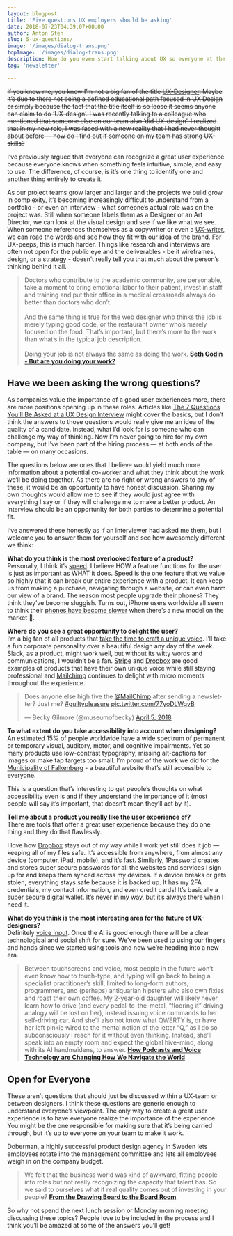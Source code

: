 ```yaml
---
layout: blogpost
title: 'Five questions UX employers should be asking'
date: 2018-07-23T04:39:07+00:00
author: Anton Sten
slug: 5-ux-questions/
image: '/images/dialog-trans.png'
topImage: '/images/dialog-trans.png'
description: How do you even start talking about UX so everyone at the table gets it? Here's my five questions that will change the way we talk about UX.
tag: 'newsletter'

---
```


~~If you know me, you know I’m not a big fan of the title [UX-Designer](https://www.antonsten.com/ux-designer/). Maybe it’s due to there not being a defined educational path focused in UX Design or simply because the fact that the title itself is so loose it seems anyone can claim to do ‘UX-design’. I was recently talking to a colleague who mentioned that someone else on our team also ‘did UX-design’. I realized that in my new role, I was faced with a new reality that I had never thought about before -- how do I find out if someone on my team has strong UX-skills?~~

I’ve previously argued that everyone can recognize a great user experience because everyone knows when something feels intuitive, simple, and easy to use. The difference, of course, is it’s one thing to identify one and another thing entirely to create it.

As our project teams grow larger and larger and the projects we build grow in complexity, it’s becoming increasingly difficult to understand from a portfolio - or even an interview - what someone’s actual role was on the project was. Still when someone labels them as a Designer or an Art Director, we can look at the visual design and see if we like what we see. When someone references themselves as a copywriter or even a [UX-writer](https://www.antonsten.com/uxwriter/), we can read the words and see how they fit with our idea of the brand. For UX-peeps, this is much harder. Things like research and interviews are often not open for the public eye and the deliverables - be it wireframes, design, or a strategy - doesn’t really tell you that much about the person’s thinking behind it all.

>Doctors who contribute to the academic community, are personable, take a moment to bring emotional labor to their patient, invest in staff and training and put their office in a medical crossroads always do better than doctors who don’t.
<br /><br />
And the same thing is true for the web designer who thinks the job is merely typing good code, or the restaurant owner who’s merely focused on the food. That’s important, but there’s more to the work than what’s in the typical job description.
<br /><br />
Doing your job is not always the same as doing the work.
**[Seth Godin - But are you doing your work?](https://seths.blog/2018/07/but-are-you-doing-your-job/)**

## Have we been asking the wrong questions?
As companies value the importance of a good user experiences more, there are more positions opening up in these roles. Articles like [The 7 Questions You’ll Be Asked at a UX Design Interview](https://medium.springboard.com/the-7-questions-youll-be-asked-at-a-ux-design-interview-84f3214e0f29) might cover the basics, but I don’t think the answers to those questions would really give me an idea of the quality of a candidate. Instead, what I’d look for is someone who can challenge my way of thinking. Now I’m never going to hire for my own company, but I’ve been part of the hiring process — at both ends of the table — on many occasions.

The questions below are ones that I believe would yield much more information about a potential co-worker and what they think about the work we’ll be doing together. As there are no right or wrong answers to any of these, it would be an opportunity to have honest discussion. Sharing my own thoughts would allow me to see if they would just agree with everything I say or if they will challenge me to make a better product. An interview should be an opportunity for both parties to determine a potential fit.

I’ve answered these honestly as if an interviewer had asked me them, but I welcome you to answer them for yourself and see how awesomely different we think:

**What do you think is the most overlooked feature of a product?**<br />
Personally, I think it’s [speed](https://www.antonsten.com/secret-feature/). I believe HOW a feature functions for the user is just as important as WHAT it does. Speed is the one feature that we value so highly that it can break our entire experience with a product. It can keep us from making a purchase, navigating through a website, or can even harm our view of a brand. The reason most people upgrade their phones? They think they’ve become sluggish. Turns out, iPhone users worldwide all seem to think their [phones have become slower](https://trends.google.com/trends/explore?date=today%205-y&q=iOS%20slow) when there’s a new model on the market 🤔.



**Where do you see a great opportunity to delight the user?**<br />
I’m a big fan of all products that [take the time to craft a unique voice](https://www.antonsten.com/uxwriter/). I’ll take a fun corporate personality over a beautiful design any day of the week. Slack, as a product, might work well, but without its witty words and communications, I wouldn’t be a fan. [Stripe](https://www.stripe.com/) and [Dropbox](https://db.tt/lmIc9aXR) are good examples of products that have their own unique voice while still staying professional and [Mailchimp](http://eepurl.com/bvIKNL) continues to delight with micro moments throughout the experience.

<blockquote class="twitter-tweet" data-cards="hidden" data-lang="en"><p lang="en" dir="ltr">Does anyone else high five the <a href="https://twitter.com/MailChimp?ref_src=twsrc%5Etfw">@MailChimp</a> after sending a newsletter? Just me? <a href="https://twitter.com/hashtag/guiltypleasure?src=hash&amp;ref_src=twsrc%5Etfw">#guiltypleasure</a> <a href="https://t.co/77yoDLWgvB">pic.twitter.com/77yoDLWgvB</a></p>&mdash; Becky Gilmore (@museumofbecky) <a href="https://twitter.com/museumofbecky/status/982007792906264577?ref_src=twsrc%5Etfw">April 5, 2018</a></blockquote> <script async src="https://platform.twitter.com/widgets.js" charset="utf-8"></script>



**To what extent do you take accessibility into account when designing?**<br />
An estimated 15% of people worldwide have a wide spectrum of permanent or temporary visual, auditory, motor, and cognitive impairments. Yet so many products use low-contrast typography, missing alt-captions for images or make tap targets too small. I’m proud of the work we did for the [Municipality of Falkenberg](https://www.antonsten.com/case/falkenberg-kommun/) - a beautiful website that’s still accessible to everyone.

This is a question that’s interesting to get people’s thoughts on what accessibility even is and if they understand the importance of it (most people will say it’s important, that doesn’t mean they’ll act by it).



**Tell me about a product you really like the user experience of?**<br />
There are tools that offer a great user experience because they do one thing and they do that flawlessly.

I love how [Dropbox](https://db.tt/lmIc9aXR) stays out of my way while I work yet still does it job — keeping all of my files safe. It’s accessible from anywhere, from almost any device (computer, iPad, mobile), and it’s fast. Similarly, [1Password](https://www.1password.com/) creates and stores super secure passwords for all the websites and services I sign up for and keeps them synced across my devices. If a device breaks or gets stolen, everything stays safe because it is backed up. It has my 2FA credentials, my contact information, and even credit cards! It’s basically a super secure digital wallet. It’s never in my way, but it’s always there when I need it.



**What do you think is the most interesting area for the future of UX-designers?**<br />
Definitely [voice input](https://www.antonsten.com/voiceinput/). Once the AI is good enough there will be a clear technological and social shift for sure. We’ve been used to using our fingers and hands since we started using tools and now we’re heading into a new era.

>Between touchscreens and voice, most people in the future won’t even know how to touch-type, and typing will go back to being a specialist practitioner’s skill, limited to long-form authors, programmers, and (perhaps) antiquarian hipsters who also own fixies and roast their own coffee. My 2-year-old daughter will likely never learn how to drive (and every pedal-to-the-metal, “flooring it” driving analogy will be lost on her), instead issuing voice commands to her self-driving car. And she’ll also not know what QWERTY is, or have her left pinkie wired to the mental notion of the letter “Q,” as I do so subconsciously I reach for it without even thinking. Instead, she’ll speak into an empty room and expect the global hive-mind, along with its AI handmaidens, to answer.
**[How Podcasts and Voice Technology are Changing How We Navigate the World](https://www.wired.com/story/voice-technology-content-commerce/)**

## Open for Everyone

These aren’t questions that should just be discussed within a UX-team or between designers. I think these questions are generic enough to understand everyone’s viewpoint. The only way to create a great user experience is to have everyone realize the importance of the experience. You might be the one responsible for making sure that it’s being carried through, but it’s up to everyone on your team to make it work.

Doberman, a highly successful product design agency in Sweden lets employees rotate into the management committee and lets all employees weigh in on the company budget.

>We felt that the business world was kind of awkward, fitting people into roles but not really recognizing the capacity that talent has. So we said to ourselves what if real quality comes out of investing in your people?
**[From the Drawing Board to the Board Room](https://99u.adobe.com/articles/59229/from-the-drawing-board-to-the-board-room)**

So why not spend the next lunch session or Monday morning meeting discussing these topics? People love to be included in the process and I think you’ll be amazed at some of the answers you’ll get!
